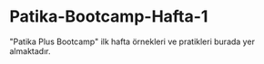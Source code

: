 # Patika-Bootcamp-Hafta-1
"Patika Plus Bootcamp" ilk hafta örnekleri ve pratikleri burada yer almaktadır.
